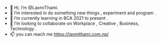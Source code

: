 - 👋 Hi, I’m @LaxmiThami.
- 👀 I’m interested in do something new things , experiment and program .
- 🌱 I’m currently learning in BCA 2021 to present .
- 💞️ I’m looking to collaborate on Workplace , Creative , Business, Technology .
- 📫 you can reach me https://laxmithami.com.np/


<!---
LaxmiThami9861/LaxmiThami9861 is a ✨ special ✨ repository because its `README.md` (this file) appears on your GitHub profile.
You can click the Preview link to take a look at your changes.
--->
